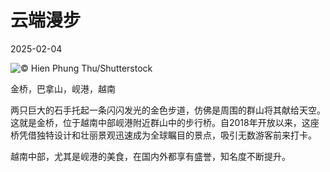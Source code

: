 # 云端漫步

2025-02-04

![](https://cn.bing.com/th?id=OHR.GoldenBridge_ZH-CN2910740727_UHD.jpg "© Hien Phung Thu/Shutterstock")

金桥，巴拿山，岘港，越南

两只巨大的石手托起一条闪闪发光的金色步道，仿佛是周围的群山将其献给天空。这就是金桥，位于越南中部岘港附近群山中的步行桥。自2018年开放以来，这座桥凭借独特设计和壮丽景观迅速成为全球瞩目的景点，吸引无数游客前来打卡。

越南中部，尤其是岘港的美食，在国内外都享有盛誉，知名度不断提升。

